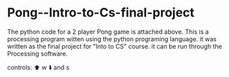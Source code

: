 # Pong--Intro-to-Cs-final-project
The python code for a 2 player Pong game is attached above.
This is a processing program witten using the python programing language. it was written as the final project for "Into to CS" course.
it can be run through the Processing software.

controls:
⬆️       w
⬇️  and  s
